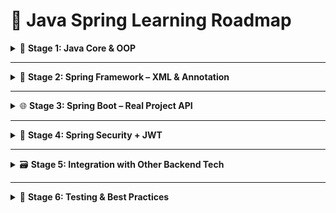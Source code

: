 # 🚀 Java Spring Learning Roadmap

<details>
<summary>🧱 <strong>Stage 1: Java Core & OOP</strong></summary>

✅ Completed: Mastered Java Core and Object-Oriented Programming  
🔁 Only review if needed when facing problems.

</details>

---

<details>
<summary>🧩 <strong>Stage 2: Spring Framework – XML & Annotation</strong></summary>

🎯 Goal: Master IoC, DI, Bean Lifecycle

- ✅ **XML-based Configuration**
  - Setter Injection
  - Constructor Injection
  - List / Map Injection
  - Bean Lifecycle
- ✅ **Annotation-based Dependency Injection**
  - `@Component`, `@Autowired`, `@Qualifier`
- ✅ **Configuration Class**
  - `@Configuration`, `@Bean`
- ✅ **Advanced Practice**
  - Multi-layer structure using `@ComponentScan`
  - Complex `@Autowired` wiring

</details>

---

<details>
<summary>🌐 <strong>Stage 3: Spring Boot – Real Project API</strong></summary>

🎯 Goal: Build a production-ready backend REST API with Spring Boot

- 🧱 Project Structure Best Practices
- 🔁 REST Controllers:
  - `@RestController`, `@RequestMapping`, `@GetMapping`, `@PostMapping`
- 🗄️ Database Integration:
  - Spring Data JPA
- ✅ Configuration:
  - Validation & Exception Handling
  - `application.properties` setup
- 🧩 Layered Architecture:
  - Controller → Service → Repository → Entity

</details>

---

<details>
<summary>🔐 <strong>Stage 4: Spring Security + JWT</strong></summary>

🎯 Goal: Secure API with authentication and authorization

- 🔐 Login Configuration
- 🎨 Custom Login Page
- 🛡️ JWT Token Authentication
  - Securing endpoints
  - Stateless session

</details>

---

<details>
<summary>🗃️ <strong>Stage 5: Integration with Other Backend Tech</strong></summary>

- 🐳 Docker for backend containers
- ⚡ Redis or Kafka basics
- 🔁 DTO ↔ Entity Conversion:
  - MapStruct
  - ModelMapper

</details>

---

<details>
<summary>🧪 <strong>Stage 6: Testing & Best Practices</strong></summary>

- ✅ Unit Testing:
  - JUnit
  - Mockito
- 📋 Logging:
  - SLF4J
  - Logback
- ⚠️ Global Exception Handling for consistent API errors

</details>
